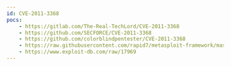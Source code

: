```yaml
---
id: CVE-2011-3368
pocs:
    - https://gitlab.com/The-Real-TechLord/CVE-2011-3368
    - https://github.com/SECFORCE/CVE-2011-3368
    - https://github.com/colorblindpentester/CVE-2011-3368
    - https://raw.githubusercontent.com/rapid7/metasploit-framework/master/modules/auxiliary/scanner/http/rewrite_proxy_bypass.rb
    - https://www.exploit-db.com/raw/17969
---
```

